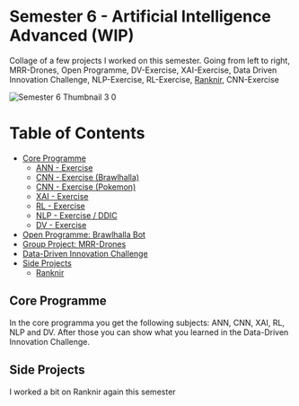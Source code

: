 # Semester 6 - Artificial Intelligence Advanced (WIP)

Collage of a few projects I worked on this semester. Going from left to right, MRR-Drones, Open Programme, DV-Exercise, XAI-Exercise, Data Driven Innovation Challenge, NLP-Exercise, RL-Exercise, [Ranknir](https://github.com/CrossyChainsaw/Ranknir), CNN-Exercise 

![Semester 6 Thumbnail 3 0](https://github.com/School-Semester-Summaries/AI-semester-6/assets/74303221/91e11702-5f64-40e8-8280-60d17c6beaaf)


# Table of Contents
- [Core Programme](https://github.com/School-Semester-Summaries/AI-semester-6/edit/main/README.md#core-programme)
  - [ANN - Exercise](https://github.com/School-Semester-Summaries/AI-semester-6/tree/main/repos/ANN%20Exercise)
  - [CNN - Exercise (Brawlhalla)](https://github.com/School-Semester-Summaries/AI-semester-6/tree/main/repos/CNN%20Exercise%20(Brawlhalla))
  - [CNN - Exercise (Pokemon)](https://github.com/School-Semester-Summaries/AI-semester-6/tree/main/repos/CNN%20Exercise%202%20(Pokemon))
  - [XAI - Exercise](https://github.com/School-Semester-Summaries/AI-semester-6/tree/main/repos/XAI%20Exercise)
  - [RL - Exercise](https://github.com/School-Semester-Summaries/AI-semester-6/tree/main/repos/RL%20Exercise)
  - [NLP - Exercise / DDIC](https://github.com/School-Semester-Summaries/AI-semester-6/tree/main/repos/Data-Driven%20Innovation%20Challenge)
  - [DV - Exercise](https://github.com/School-Semester-Summaries/AI-semester-6/tree/main/repos/DV%20Exercise)
- [Open Programme: Brawlhalla Bot](https://github.com/School-Semester-Summaries/AI-semester-6/tree/main/repos/Open%20Programme)
- [Group Project: MRR-Drones](https://github.com/School-Semester-Summaries/AI-semester-6/tree/main/repos/MRR-Drones)
- [Data-Driven Innovation Challenge](https://github.com/School-Semester-Summaries/AI-semester-6/tree/main/repos/Data-Driven%20Innovation%20Challenge)
- [Side Projects](https://github.com/School-Semester-Summaries/AI-semester-6/edit/main/README.md#side-projects)
  - [Ranknir](https://github.com/CrossyChainsaw/Ranknir) 

## Core Programme
In the core programma you get the following subjects: ANN, CNN, XAI, RL, NLP and DV. After those you can show what you learned in the Data-Driven Innovation Challenge. 

## Side Projects
I worked a bit on Ranknir again this semester
